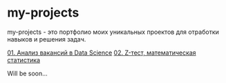 # my-projects

my-projects - это портфолио моих уникальных проектов для отработки навыков и решения задач.

[01. Анализ вакансий в Data Science](https://github.com/nikita-shalamov/my-unique-projects/tree/main/Analysis%20salaries%20in%20Data%20Science)
[02. Z-тест, математическая статистика](https://github.com/nikita-shalamov/my-projects/blob/main/z_test.ipynb)

Will be soon...
